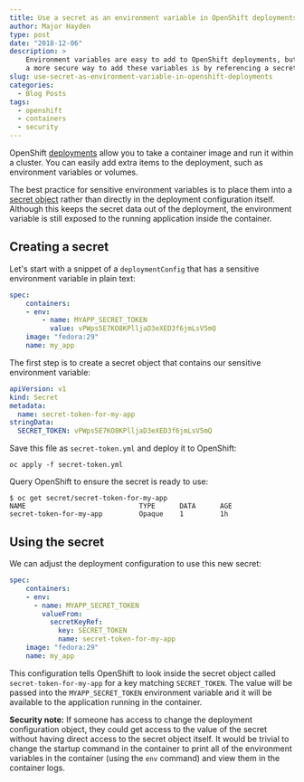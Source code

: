 ```yaml
---
title: Use a secret as an environment variable in OpenShift deployments
author: Major Hayden
type: post
date: "2018-12-06"
description: >
    Environment variables are easy to add to OpenShift deployments, but
    a more secure way to add these variables is by referencing a secret.
slug: use-secret-as-environment-variable-in-openshift-deployments
categories:
  - Blog Posts
tags:
  - openshift
  - containers
  - security
---
```


OpenShift [deployments] allow you to take a container image and run it within a
cluster. You can easily add extra items to the deployment, such as
environment variables or volumes.

The best practice for sensitive environment variables is to place them into a
[secret object] rather than directly in the deployment configuration itself.
Although this keeps the secret data out of the deployment, the environment
variable is still exposed to the running application inside the container.

## Creating a secret

Let's start with a snippet of a `deploymentConfig` that has a sensitive
environment variable in plain text:

```yml
spec:
    containers:
    - env:
        - name: MYAPP_SECRET_TOKEN
          value: vPWps5E7KO8KPlljaD3eXED3f6jmLsV5mQ
    image: "fedora:29"
    name: my_app
```

The first step is to create a secret object that contains our sensitive
environment variable:

```yml
apiVersion: v1
kind: Secret
metadata:
  name: secret-token-for-my-app
stringData:
  SECRET_TOKEN: vPWps5E7KO8KPlljaD3eXED3f6jmLsV5mQ
```

Save this file as `secret-token.yml` and deploy it to OpenShift:

```
oc apply -f secret-token.yml
```

Query OpenShift to ensure the secret is ready to use:

```
$ oc get secret/secret-token-for-my-app
NAME                            TYPE      DATA      AGE
secret-token-for-my-app         Opaque    1         1h
```

## Using the secret

We can adjust the deployment configuration to use this new secret:

```yml
spec:
    containers:
    - env:
      - name: MYAPP_SECRET_TOKEN
        valueFrom:
          secretKeyRef:
            key: SECRET_TOKEN
            name: secret-token-for-my-app
    image: "fedora:29"
    name: my_app
```

This configuration tells OpenShift to look inside the secret object called
`secret-token-for-my-app` for a key matching `SECRET_TOKEN`. The value will
be passed into the `MYAPP_SECRET_TOKEN` environment variable and it will be
available to the application running in the container.

**Security note:** If someone has access to change the deployment
configuration object, they could get access to the value of the secret
without having direct access to the secret object itself. It would be trivial
to change the startup command in the container to print all of the
environment variables in the container (using the `env` command) and view them
in the container logs.

[deployments]: https://docs.openshift.com/container-platform/3.9/dev_guide/deployments/how_deployments_work.html
[secret object]: https://docs.openshift.com/container-platform/3.9/dev_guide/secrets.html
